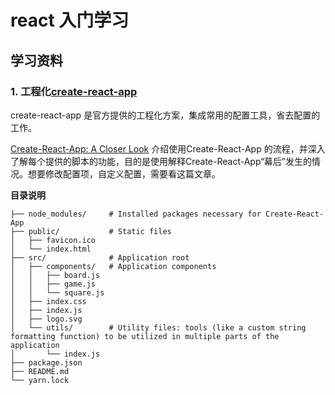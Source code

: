 # react 入门学习

## 学习资料
### 1. 工程化[create-react-app](https://facebook.github.io/create-react-app/)

create-react-app 是官方提供的工程化方案，集成常用的配置工具，省去配置的工作。

[Create-React-App: A Closer Look](https://github.com/nitishdayal/cra_closer_look)
    介绍使用Create-React-App 的流程，并深入了解每个提供的脚本的功能，目的是使用解释Create-React-App“幕后”发生的情况。想要修改配置项，自定义配置，需要看这篇文章。

**目录说明**

    ├── node_modules/     # Installed packages necessary for Create-React-App
    ├── public/           # Static files
    │   ├── favicon.ico
    │   └── index.html
    ├── src/              # Application root
    │   ├── components/   # Application components
    │   │   ├── board.js
    │   │   ├── game.js
    │   │   └── square.js
    │   ├── index.css
    │   ├── index.js
    │   ├── logo.svg
    │   └── utils/        # Utility files: tools (like a custom string formatting function) to be utilized in multiple parts of the application
    │       └── index.js
    ├── package.json
    ├── README.md
    └── yarn.lock
